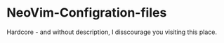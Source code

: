 # NeoVim-Configration-files
Hardcore - and without description, I disscourage you visiting this place. 
